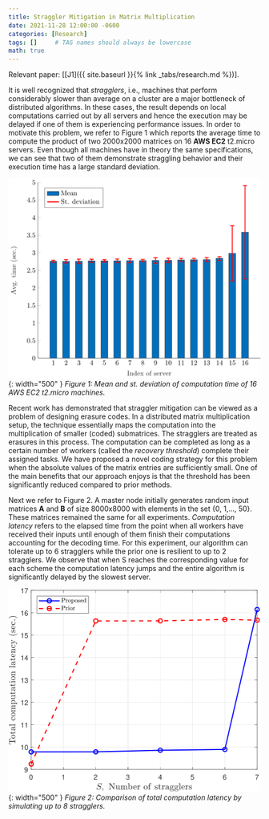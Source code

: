 ```yaml
---
title: Straggler Mitigation in Matrix Multiplication
date: 2021-11-28 12:00:00 -0600
categories: [Research]
tags: []     # TAG names should always be lowercase
math: true
---
```

Relevant paper: [[J1]({{ site.baseurl }}{% link _tabs/research.md %})].

It is well recognized that *stragglers*, i.e., machines that perform considerably slower than average on a cluster are a major bottleneck of distributed algorithms. In these cases, the result depends on local computations carried out by all servers and hence the execution may be delayed if one of them is experiencing performance issues. In order to motivate this problem, we refer to Figure 1 which reports the average time to compute the product of two 2000x2000 matrices on 16 **AWS EC2** t2.micro servers. Even though all machines have in theory the same specifications, we can see that two of them demonstrate straggling behavior and their execution time has a large standard deviation.

![Figure 1](/kostas_files/straggler_fig.png){: width="500" }
*Figure 1: Mean and st. deviation of computation time of 16 AWS EC2 t2.micro machines.*

Recent work has demonstrated that straggler mitigation can be viewed as a problem of designing erasure codes. In a distributed matrix multiplication setup, the technique essentially maps the computation into the multiplication of smaller (coded) submatrices. The stragglers are treated as erasures in this process. The computation can be completed as long as a certain number of workers (called the *recovery threshold*) complete their assigned tasks. We have proposed a novel coding strategy for this problem when the absolute values of the matrix entries are sufficiently small. One of the main benefits that our approach enjoys is that the threshold has been significantly reduced compared to prior methods.

Next we refer to Figure 2. A master node initially generates random input matrices **A** and **B** of size 8000x8000 with elements in the set {0, 1,..., 50}. These matrices remained the same for all experiments. *Computation latency* refers to the elapsed time from the point when all workers have received their inputs until enough of them finish their computations accounting for the decoding time. For this experiment, our algorithm can tolerate up to 6 stragglers while the prior one is resilient to up to 2 stragglers. We observe that when S reaches the corresponding value for each scheme the computation latency jumps and the entire algorithm is significantly delayed by the slowest server.

![Figure 2](/kostas_files/comml_fig.png){: width="500" }
*Figure 2: Comparison of total computation latency by simulating up to 8 stragglers.*